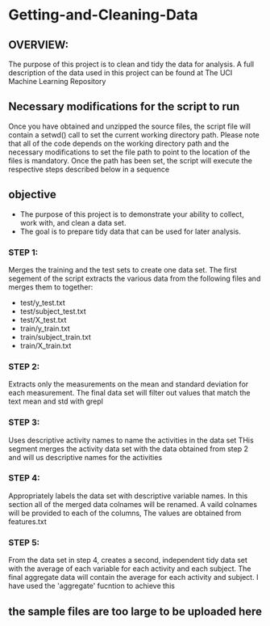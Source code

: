 # Getting-and-Cleaning-Data

## OVERVIEW:
The purpose of this project is to clean and tidy the data for analysis. A full description of the data used in this project can be found at The UCI Machine Learning Repository

## Necessary modifications for the script to run
Once you have obtained and unzipped the source files, the script file will contain a setwd() call to set the current working directory path. Please note that all of the code depends on the working directory path and the necessary modifications to  set the file path to point to the location of the files is mandatory. Once the path has been set, the script will execute the respective steps described below in a sequence

## objective 
* The purpose of this project is to demonstrate your ability to collect, work with, and clean a data set. 
* The goal is to prepare tidy data that can be used for later analysis.

### STEP 1: 
Merges the training and the test sets to create one data set.
The first segement of the script extracts the various data from the following files and merges them to together:
* test/y_test.txt
* test/subject_test.txt
* test/X_test.txt
* train/y_train.txt
* train/subject_train.txt
* train/X_train.txt

### STEP 2:
Extracts only the measurements on the mean and standard deviation for each measurement.
The final data set will filter out values that match the text mean and std with grepl 

### STEP 3:
Uses descriptive activity names to name the activities in the data set
THis segment merges the activity data set with the data obtained from step 2 and will us descriptive names for the activities

### STEP 4:
Appropriately labels the data set with descriptive variable names.
In this section all of the merged data colnames will be renamed. A vaild colnames will be provided to each of the columns, The values are obtained from features.txt

### STEP 5:
From the data set in step 4, creates a second, independent tidy data set with the average of each variable for each activity and each subject.
The final aggregate data will contain the average for each activity and subject. I have used the 'aggregate' fucntion to achieve this


## the sample files are too large to be uploaded here
